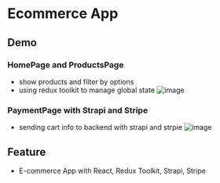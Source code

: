 # Ecommerce App

## Demo

### HomePage and ProductsPage

- show products and filter by options
- using redux toolkit to manage global state
  ![image](https://github.com/Hsiaok-225/Ecommerce-app/blob/main/src/assets/demo/store-view.gif)

### PaymentPage with Strapi and Stripe

- sending cart info to backend with strapi and strpie
  ![image](https://github.com/Hsiaok-225/Ecommerce-app/blob/main/src/assets/demo/store-view.gif)

## Feature

- E-commerce App with React, Redux Toolkit, Strapi, Stripe
